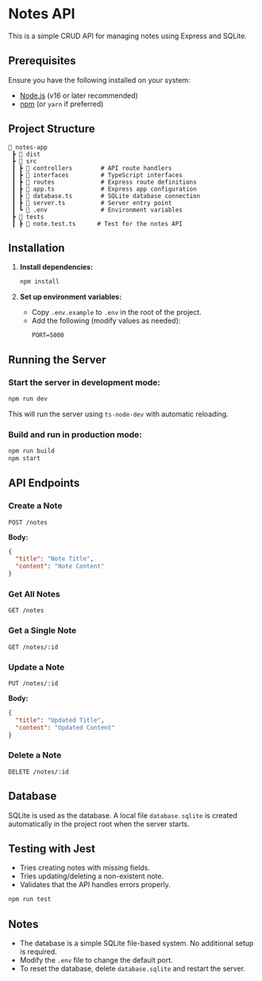 # Notes API

This is a simple CRUD API for managing notes using Express and SQLite.

## Prerequisites

Ensure you have the following installed on your system:

- [Node.js](https://nodejs.org/) (v16 or later recommended)
- [npm](https://www.npmjs.com/) (or `yarn` if preferred)

## Project Structure
```
📂 notes-app
 ┣ 📂 dist
 ┣ 📂 src
 ┃ ┣ 📂 controllers        # API route handlers
 ┃ ┣ 📂 interfaces         # TypeScript interfaces
 ┃ ┣ 📂 routes             # Express route definitions
 ┃ ┣ 📜 app.ts             # Express app configuration
 ┃ ┣ 📜 database.ts        # SQLite database connection
 ┃ ┣ 📜 server.ts          # Server entry point
 ┃ ┗ 📜 .env               # Environment variables
 ┣ 📂 tests
 ┃ ┣ 📜 note.test.ts      # Test for the notes API
```

## Installation

1. **Install dependencies:**
   ```sh
   npm install
   ```

2. **Set up environment variables:**
   - Copy `.env.example` to `.env` in the root of the project.
   - Add the following (modify values as needed):
     ```env
     PORT=5000
     ```

## Running the Server

### **Start the server in development mode:**
```sh
npm run dev
```

This will run the server using `ts-node-dev` with automatic reloading.

### **Build and run in production mode:**
```sh
npm run build
npm start
```

## API Endpoints

### **Create a Note**
```http
POST /notes
```
**Body:**
```json
{
  "title": "Note Title",
  "content": "Note Content"
}
```

### **Get All Notes**
```http
GET /notes
```

### **Get a Single Note**
```http
GET /notes/:id
```

### **Update a Note**
```http
PUT /notes/:id
```
**Body:**
```json
{
  "title": "Updated Title",
  "content": "Updated Content"
}
```

### **Delete a Note**
```http
DELETE /notes/:id
```

## Database

SQLite is used as the database. A local file `database.sqlite` is created automatically in the project root when the server starts.

## Testing with Jest
- Tries creating notes with missing fields.
- Tries updating/deleting a non-existent note.
- Validates that the API handles errors properly.
```sh
npm run test
```

## Notes
- The database is a simple SQLite file-based system. No additional setup is required.
- Modify the `.env` file to change the default port.
- To reset the database, delete `database.sqlite` and restart the server.
